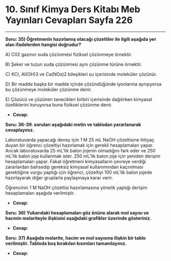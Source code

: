 # 10. Sınıf Kimya Ders Kitabı Meb Yayınları Cevapları Sayfa 226

---

**Soru: 35) Öğretmenin hazırlamış olacağı çözeltiler ile ilgili aşağıda yer alan ifadelerden hangisi doğrudur?**

A) C02 gazının suda çözünmesi fiziksel çözünmeye örnektir.

 B) Şeker ve tuzun suda çözünmesi aynı çözünme türüne örnektir.

 C) KCI, AI(OH)3 ve Ca(NOs)2 bileşikleri su içerisinde moleküler çözünür.

 D) Bir madde başka bir madde içinde çözündüğünde iyonlarına ayrışıyorsa bu çözünmeye moleküler çözünme denir.

 E) Çözücü ve çözünen tanecikleri birbiri içerisinde dağılırken kimyasal özelliklerini koruyorsa buna fiziksel çözünme denir.

-   **Cevap**:

**Soru: 36-39. soruları aşağıdaki metin ve tablodan yararlanarak cevaplayınız.**

Laboratuvarda yapacağı deney için 1 M 25 mL NaOH çözeltisine ihtiyaç duyan bir öğrenci çözeltiyi hazırlamak için gerekli hesaplamaları yapar. Ancak laboratuvarda 25 mL’lik balon jojenin olmadığını fark eder ve 250 mL’lik balon joje kullanmak ister. 250 mL’lik balon joje için yeniden derişim hesaplamaları yapar. Fakat öğretmeni kimyasalların çevreye verdiği zararlardan bahsedip gereksiz kimyasal kullanımından kaçınılması gerektiğine vurgu yaptığı için öğrenci, çözeltiyi 100 mL’lik balon jojede hazırlayarak diğer gruplarla paylaşmaya karar verir.

 Öğrencinin 1 M NaOH çözeltisi hazırlamasına yönelik yaptığı derişim hesaplamaları aşağıda verilmiştir.

-   **Cevap**:

**Soru: 36) Yukarıdaki hesapIamaları göz önüne alarak mol sayısı ve hacmin molariteyle ilişkisini aşağıdaki grafikler üzerinde gösteriniz.**

-   **Cevap**:

**Soru: 37) Aşağıda molarite, hacim ve mol sayısına ilişkin bir tablo verilmiştir. Tabloda boş bırakılan kısımları tamamlayınız.**

-   **Cevap**: